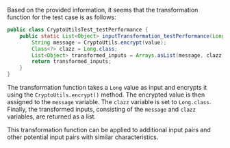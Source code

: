Based on the provided information, it seems that the transformation function for the test case is as follows:

```java
public class CryptoUtilsTest_testPerformance {
    public static List<Object> inputTransformation_testPerformance(Long value)  {
        String message = CryptoUtils.encrypt(value);
        Class<?> clazz = Long.class;
        List<Object> transformed_inputs = Arrays.asList(message, clazz);
        return transformed_inputs;
    }
}
```

The transformation function takes a `Long` value as input and encrypts it using the `CryptoUtils.encrypt()` method. The encrypted value is then assigned to the `message` variable. The `clazz` variable is set to `Long.class`. Finally, the transformed inputs, consisting of the `message` and `clazz` variables, are returned as a list.

This transformation function can be applied to additional input pairs and other potential input pairs with similar characteristics.